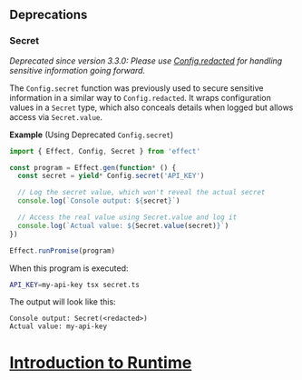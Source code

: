 ## Deprecations

### Secret <Badge text="Deprecated" variant="caution" />

_Deprecated since version 3.3.0: Please use [Config.redacted](#handling-sensitive-values) for handling sensitive information going forward._

The `Config.secret` function was previously used to secure sensitive information in a similar way to `Config.redacted`. It wraps configuration values in a `Secret` type, which also conceals details when logged but allows access via `Secret.value`.

**Example** (Using Deprecated `Config.secret`)

```ts twoslash title="secret.ts"
import { Effect, Config, Secret } from 'effect'

const program = Effect.gen(function* () {
  const secret = yield* Config.secret('API_KEY')

  // Log the secret value, which won't reveal the actual secret
  console.log(`Console output: ${secret}`)

  // Access the real value using Secret.value and log it
  console.log(`Actual value: ${Secret.value(secret)}`)
})

Effect.runPromise(program)
```

When this program is executed:

```sh showLineNumbers=false
API_KEY=my-api-key tsx secret.ts
```

The output will look like this:

```ansi showLineNumbers=false
Console output: Secret(<redacted>)
Actual value: my-api-key
```

# [Introduction to Runtime](https://effect.website/docs/runtime/)
